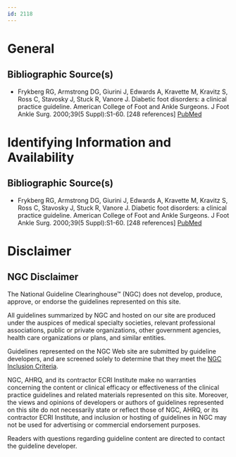 ```yaml
---
id: 2118
---
```


# General

## Bibliographic Source(s)

- Frykberg RG, Armstrong DG, Giurini J, Edwards A, Kravette M, Kravitz S, Ross C, Stavosky J, Stuck R, Vanore J. Diabetic foot disorders: a clinical practice guideline. American College of Foot and Ankle Surgeons. J Foot Ankle Surg. 2000;39(5 Suppl):S1-60. [248 references] [ PubMed ](http://www.ncbi.nlm.nih.gov/entrez/query.fcgi?cmd=Retrieve&db=pubmed&dopt=Abstract&list_uids=11280471)

# Identifying Information and Availability

## Bibliographic Source(s)

- Frykberg RG, Armstrong DG, Giurini J, Edwards A, Kravette M, Kravitz S, Ross C, Stavosky J, Stuck R, Vanore J. Diabetic foot disorders: a clinical practice guideline. American College of Foot and Ankle Surgeons. J Foot Ankle Surg. 2000;39(5 Suppl):S1-60. [248 references] [ PubMed ](http://www.ncbi.nlm.nih.gov/entrez/query.fcgi?cmd=Retrieve&db=pubmed&dopt=Abstract&list_uids=11280471)

# Disclaimer

## NGC Disclaimer

The National Guideline Clearinghouse™ (NGC) does not develop, produce, approve, or endorse the guidelines represented on this site.

All guidelines summarized by NGC and hosted on our site are produced under the auspices of medical specialty societies, relevant professional associations, public or private organizations, other government agencies, health care organizations or plans, and similar entities.

Guidelines represented on the NGC Web site are submitted by guideline developers, and are screened solely to determine that they meet the [NGC Inclusion Criteria](/help-and-about/summaries/inclusion-criteria).

NGC, AHRQ, and its contractor ECRI Institute make no warranties concerning the content or clinical efficacy or effectiveness of the clinical practice guidelines and related materials represented on this site. Moreover, the views and opinions of developers or authors of guidelines represented on this site do not necessarily state or reflect those of NGC, AHRQ, or its contractor ECRI Institute, and inclusion or hosting of guidelines in NGC may not be used for advertising or commercial endorsement purposes.

Readers with questions regarding guideline content are directed to contact the guideline developer.

